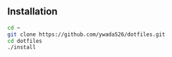 ## Installation
```sh
cd ~
git clone https://github.com/ywada526/dotfiles.git
cd dotfiles
./install
```
